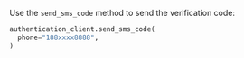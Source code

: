 Use the `send_sms_code` method to send the verification code:

```python
authentication_client.send_sms_code(
  phone="188xxxx8888",
)
```